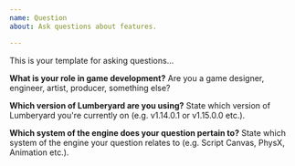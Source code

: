 ```yaml
---
name: Question
about: Ask questions about features.

---
```


This is your template for asking questions...

**What is your role in game development?**
Are you a game designer, engineer, artist, producer, something else? 

**Which version of Lumberyard are you using?**
State which version of Lumberyard you're currently on (e.g. v1.14.0.1 or v1.15.0.0 etc.).

**Which system of the engine does your question pertain to?**
State which system of the engine your question relates to (e.g. Script Canvas, PhysX, Animation etc.).
